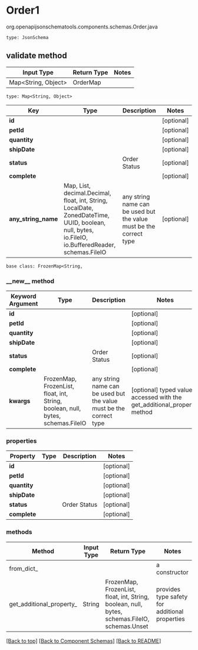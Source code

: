 # Order1
org.openapijsonschematools.components.schemas.Order.java
```
type: JsonSchema
```

## validate method
| Input Type | Return Type | Notes |
| ---------- | ----------- | ----- |
| Map<String, Object> | OrderMap | |

```
type: Map<String, Object>
```
Key | Type |  Description | Notes
------------ | ------------- | ------------- | -------------
**id** |  |  | [optional]
**petId** |  |  | [optional]
**quantity** |  |  | [optional]
**shipDate** |  |  | [optional]
**status** |  | Order Status | [optional]
**complete** |  |  | [optional]
**any_string_name** | Map, List, decimal.Decimal, float, int, String, LocalDate, ZonedDateTime, UUID, boolean, null, bytes, io.FileIO, io.BufferedReader, schemas.FileIO | any string name can be used but the value must be the correct type | [optional]

```
base class: FrozenMap<String, 
```
### &lowbar;&lowbar;new&lowbar;&lowbar; method
Keyword Argument | Type | Description | Notes
---------------- | ---- | ----------- | -----
**id** |  |  | [optional]
**petId** |  |  | [optional]
**quantity** |  |  | [optional]
**shipDate** |  |  | [optional]
**status** |  | Order Status | [optional]
**complete** |  |  | [optional]
**kwargs** | FrozenMap, FrozenList, float, int, String, boolean, null, bytes, schemas.FileIO | any string name can be used but the value must be the correct type | [optional] typed value is accessed with the get_additional_property_ method

### properties
Property | Type | Description | Notes
-------- | ---- | ----------- | -----
**id** |  |  | [optional]
**petId** |  |  | [optional]
**quantity** |  |  | [optional]
**shipDate** |  |  | [optional]
**status** |  | Order Status | [optional]
**complete** |  |  | [optional]

### methods
Method | Input Type | Return Type | Notes
------ | ---------- | ----------- | ------
from_dict_ |  |  | a constructor
get_additional_property_ | String | FrozenMap, FrozenList, float, int, String, boolean, null, bytes, schemas.FileIO, schemas.Unset | provides type safety for additional properties

[[Back to top]](#top) [[Back to Component Schemas]](../../../README.md#Component-Schemas) [[Back to README]](../../../README.md)
